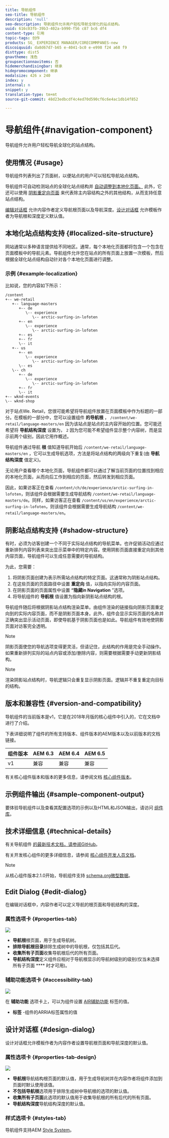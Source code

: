 ```yaml
---
title: 导航组件
seo-title: 导航组件
description: 'null'
seo-description: 导航组件允许用户轻松导航全球化的站点结构。
uuid: 616c03fb-39b3-402a-b990-f56 c87 bc6 df4
content-type: 引用
topic-tags: 创作
products: SG_ EXPERIENCE MANAGER/CORECOMMPANES-new
discoiquuid: da8d67d7-b65 e-4041-bc0 e-e998 f24 a68 f9
disttype: dist5
gnavtheme: 浅色
groupsectionnavitems: 否
hidemerchandisingbar: 继承
hidepromocomponent: 继承
modalsize: 426 x 240
index: y
internal: n
snippet: y
translation-type: tm+mt
source-git-commit: 48d23edbcdf4c4ed70d590cf6c6e4ac1db14f852

---
```



# 导航组件{#navigation-component}

导航组件允许用户轻松导航全球化的站点结构。

## 使用情况 {#usage}

导航组件列表列出了页面树，以便站点的用户可以轻松导航站点结构。

导航组件可自动检测站点的全球化站点结构并 [自动调整到本地化页面。](#localized-site-strucutre) 此外，它还可以使用 [阴影重定向页面](#shadow-structure) 来代表除主内容结构之外的其他结构，从而支持任意站点结构。

[编辑对话框](#edit-dialog) 允许内容作者定义导航根页面以及导航深度。[设计对话框](#design-dialog) 允许模板作者为导航根和深度定义默认值。

## 本地化站点结构支持 {#localized-site-structure}

网站通常以多种语言提供给不同地区。通常，每个本地化页面都将包含一个包含在页面模板中的导航元素。导航组件允许您在站点的所有页面上放置一次模板，然后根据全球化站点结构自动针对各个本地化页面进行调整。

### 示例 {#example-localization}

比如说，您的内容如下所示：

```
/content
+-- we-retail
   +-- language-masters
      +-- de
         \-- experience
            \-- arctic-surfing-in-lofoten
      +-- en
         \-- experience
            \-- arctic-surfing-in-lofoten
      +-- es
      +-- fr
      \-- it
   +-- us
      +-- en
         \-- experience
            \-- arctic-surfing-in-lofoten
      \-- es
   \-- ch
      +-- de
         \-- experience
            \-- arctic-surfing-in-lofoten
      +-- fr
      \-- it
+-- wknd-events
\-- wknd-shop
```

对于站点We. Retail，您很可能希望将导航组件放置在页面模板中作为标题的一部分。在模板的一部分中，您可以设置组件 **的导航根** ， `/content/we-retail/language-masters/en` 因为该站点是站点的主内容开始的位置。您可能还希望将 **导航结构深度** 设置为， `2` 因为您可能不希望组件显示整个内容树，而是显示前两个级别，因此它用作概述。

导航组件通过导航 **根** 值知道导航开始后 `/content/we-retail/language-masters/en` ，它可以生成导航选项，方法是将站点结构的两级向下重复(由 **导航结构深度** 值定义)。

无论用户查看哪个本地化页面，导航组件都可以通过了解当前页面的位置找到相应的本地化页面，从而向后工作到相应的页面，然后转发到相应页面。

因此，如果访客正在查看 `/content/ch/de/experience/arctic-surfing-in-lofoten`，则该组件会根据需要生成导航结构 `/content/we-retail/language-masters/de`。同样，如果访客正在查看 `/content/us/en/experience/arctic-surfing-in-lofoten`，则该组件会根据需要生成导航结构 `/content/we-retail/language-masters/en`。

## 阴影站点结构支持 {#shadow-structure}

有时，必须为访客创建一个不同于实际站点结构的导航菜单。也许促销活动应通过重新排列内容列表来突出显示菜单中的特定内容。使用阴影页面直接重定向到其他内容页面，导航组件可以生成任意需要的导航结构。

为此，您需要：

1. 将阴影页面创建为表示所需站点结构的特定页面。这通常称为阴影站点结构。
1. 在这些页面的页面路径中设置 **重定向** 值，以指向实际的内容页面。
1. 在阴影页面的页面属性中设置 **“隐藏in Navigation** ”选项。
1. 将导航组件的 **导航根** 值设置为指向新阴影站点结构的根。

导航组件随后将根据阴影站点结构渲染菜单。由组件渲染的链接指向阴影页面重定向到的实际内容页面，而不是阴影页面本身。此外，组件会显示实际页面的名称并正确突出显示活动页面，即使导航基于阴影页面也是如此。导航组件有效地使阴影页面对访客完全透明。

>[!NOTE]
>阴影页面使您的导航选项变得更灵活，但请记住，此结构的作用是完全手动操作。如果重新排列实际的站点内容或添加/删除内容，则需要根据需要手动更新阴影结构。

>[!NOTE]
>渲染阴影站点结构时，导航逻辑只会重复显示阴影页面。逻辑并不重复重定向目标的结构。

## 版本和兼容性 {#version-and-compatibility}

导航组件的当前版本是v1，它是在2018年月版的核心组件中引入的，它在文档中进行了介绍。

下表详细说明了组件的所有支持版本、组件版本的AEM版本以及以前版本的文档链接。

| 组件版本 | AEM 6.3 | AEM 6.4 | AEM 6.5 |
|--- |--- |--- |--- |
| v1 | 兼容 | 兼容 | 兼容 |

有关核心组件版本和版本的更多信息，请参阅文档 [核心组件版本](versions.md)。

## 示例组件输出 {#sample-component-output}

要体验导航组件以及查看其配置选项的示例以及HTML和JSON输出，请访问 [组件库](http://opensource.adobe.com/aem-core-wcm-components/library/navigation.html)。

## 技术详细信息 {#technical-details}

有关导航组件 [的最新技术文档，请参阅GitHub](https://github.com/adobe/aem-core-wcm-components/blob/master/content/src/content/jcr_root/apps/core/wcm/components/navigation/v1/navigation)。

有关开发核心组件的更多详细信息，请参阅 [核心组件开发人员文档](developing.md)。

>[!NOTE]
>
>从核心组件版本2.1.0开始，导航组件支持 [schema.org微型数据](https://schema.org)。

## Edit Dialog {#edit-dialog}

在编辑对话框中，内容作者可以定义导航的根页面和导航结构的深度。

### 属性选项卡 {#properties-tab}

![](assets/screen-shot-2019-08-29-12.23.45.png)

* **导航根**&#x200B;根页面，用于生成导航树。
* **排除导航根目录**&#x200B;排除生成树中的导航根，仅包括其后代。
* **收集所有子页面**&#x200B;收集导航根后代的所有页面。
* **导航结构深度**&#x200B;定义组件应相对于导航根显示的导航树级别的级别(仅当未选择所有子页面 **** 时才可用)。

### 辅助功能选项卡 {#accessibility-tab}

![](assets/screen-shot-2019-08-29-12.23.53.png)

在 **辅助功能** 选项卡上，可以为组件设置 [AIR辅助功能](https://www.w3.org/WAI/standards-guidelines/aria/) 标签的值。

* **标签** -组件的ARRIA标签属性的值

## 设计对话框 {#design-dialog}

设计对话框允许模板作者为内容作者设置导航根页面和导航深度的默认值。

### 属性选项卡 {#properties-tab-design}

![](assets/screen_shot_2018-04-03at112357.png)

* **导航根**&#x200B;导航结构根页面的默认值，用于生成导航树并在内容作者将组件添加到页面时默认使用该值。
* **不包括导航根**&#x200B;选项用于排除生成树中导航根的选项的默认值。
* **收集所有子页面**&#x200B;此选项的默认值用于收集导航根的所有后代的所有页面。
* **导航结构深度**&#x200B;导航结构深度的默认值。

### 样式选项卡 {#styles-tab}

导航组件支持AEM [Style System](authoring.md#component-styling)。
